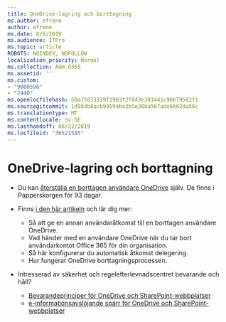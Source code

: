```yaml
---
title: OneDrive-lagring och borttagning
ms.author: efrene
author: efrene
ms.date: 8/6/2019
ms.audience: ITPro
ms.topic: article
ROBOTS: NOINDEX, NOFOLLOW
localization_priority: Normal
ms.collection: Adm_O365
ms.assetid: ''
ms.custom:
- "9000596"
- "2440"
ms.openlocfilehash: 50a75073339f1903f2f843e301441c90e795d2f1
ms.sourcegitcommit: 1d98db8acb9959aba3b5e308a567ade6b62da56c
ms.translationtype: MT
ms.contentlocale: sv-SE
ms.lasthandoff: 08/22/2019
ms.locfileid: "36521585"
---
```

# <a name="onedrive-retention-and-deletion"></a>OneDrive-lagring och borttagning

- Du kan [återställa en borttagen användare OneDrive](https://docs.microsoft.com/onedrive/restore-deleted-onedrive) själv. De finns i Papperskorgen för 93 dagar. 

- Finns [i den här artikeln](https://docs.microsoft.com/onedrive/restore-deleted-onedrive) och lär dig mer:
    - Så att ge en annan användaråtkomst till en borttagen användare OneDrive.
    - Vad händer med en användare OneDrive när du tar bort användarkontot Office 365 för din organisation.
    - Så här konfigurerar du automatisk åtkomst delegering.
    - Hur fungerar OneDrive borttagningsprocessen.

- Intresserad av säkerhet och regelefterlevnadscentret bevarande och håll?
    - [Bevarandeprinciper för OneDrive och SharePoint-webbplatser](https://docs.microsoft.com/office365/securitycompliance/retention-policies?redirectSourcePath=%252farticle%252f5e377752-700d-4870-9b6d-12bfc12d2423#content-in-onedrive-accounts-and-sharepoint-sites)
    - [e-informationsavslöjande spärr för OneDrive och SharePoint-webbplatser](https://docs.microsoft.com/office365/securitycompliance/ediscovery-cases#step-4-place-content-locations-on-hold)



